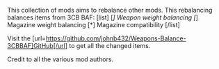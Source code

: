 This collection of mods aims to rebalance other mods.
This rebalancing balances items from 3CB BAF:
[list]
[*] Weapon weight balancing
[*] Magazine weight balancing
[*] Magazine compatibility
[/list]

Visit the [url=https://github.com/johnb432/Weapons-Balance-3CBBAF]GitHub[/url] to get all the changed items.

Credit to all the various mod authors.
